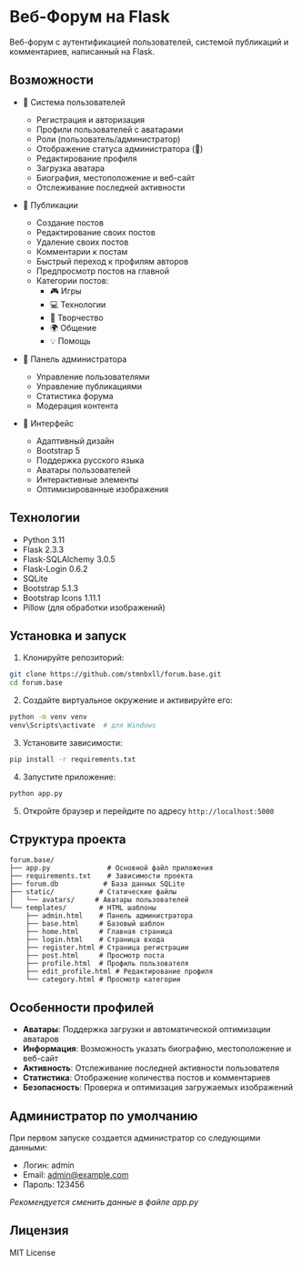 # Веб-Форум на Flask

Веб-форум с аутентификацией пользователей, системой публикаций и комментариев, написанный на Flask.

## Возможности

- 👤 Система пользователей
  - Регистрация и авторизация
  - Профили пользователей с аватарами
  - Роли (пользователь/администратор)
  - Отображение статуса администратора (👑)
  - Редактирование профиля
  - Загрузка аватара
  - Биография, местоположение и веб-сайт
  - Отслеживание последней активности

- 📝 Публикации
  - Создание постов
  - Редактирование своих постов
  - Удаление своих постов
  - Комментарии к постам
  - Быстрый переход к профилям авторов
  - Предпросмотр постов на главной
  - Категории постов:
    - 🎮 Игры
    - 💻 Технологии
    - 🎨 Творчество
    - 🌍 Общение
    - 💡 Помощь

- 👑 Панель администратора
  - Управление пользователями
  - Управление публикациями
  - Статистика форума
  - Модерация контента

- 🎨 Интерфейс
  - Адаптивный дизайн
  - Bootstrap 5
  - Поддержка русского языка
  - Аватары пользователей
  - Интерактивные элементы
  - Оптимизированные изображения

## Технологии

- Python 3.11
- Flask 2.3.3
- Flask-SQLAlchemy 3.0.5
- Flask-Login 0.6.2
- SQLite
- Bootstrap 5.1.3
- Bootstrap Icons 1.11.1
- Pillow (для обработки изображений)

## Установка и запуск

1. Клонируйте репозиторий:
```bash
git clone https://github.com/stmnbxll/forum.base.git
cd forum.base
```

2. Создайте виртуальное окружение и активируйте его:
```bash
python -m venv venv
venv\Scripts\activate  # для Windows
```

3. Установите зависимости:
```bash
pip install -r requirements.txt
```

4. Запустите приложение:
```bash
python app.py
```

5. Откройте браузер и перейдите по адресу `http://localhost:5000`

## Структура проекта

```
forum.base/
├── app.py              # Основной файл приложения
├── requirements.txt    # Зависимости проекта
├── forum.db           # База данных SQLite
├── static/           # Статические файлы
│   └── avatars/     # Аватары пользователей
└── templates/        # HTML шаблоны
    ├── admin.html    # Панель администратора
    ├── base.html     # Базовый шаблон
    ├── home.html     # Главная страница
    ├── login.html    # Страница входа
    ├── register.html # Страница регистрации
    ├── post.html     # Просмотр поста
    ├── profile.html  # Профиль пользователя
    ├── edit_profile.html # Редактирование профиля
    └── category.html # Просмотр категории
```

## Особенности профилей

- **Аватары**: Поддержка загрузки и автоматической оптимизации аватаров
- **Информация**: Возможность указать биографию, местоположение и веб-сайт
- **Активность**: Отслеживание последней активности пользователя
- **Статистика**: Отображение количества постов и комментариев
- **Безопасность**: Проверка и оптимизация загружаемых изображений

## Администратор по умолчанию

При первом запуске создается администратор со следующими данными:
- Логин: admin
- Email: admin@example.com
- Пароль: 123456

*Рекомендуется сменить данные в файле app.py*

## Лицензия

MIT License
